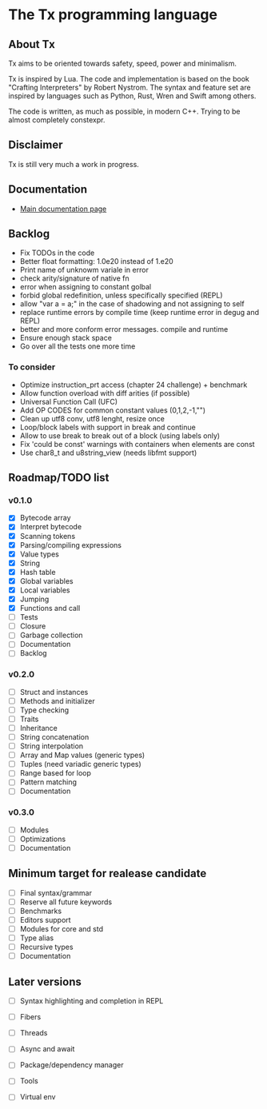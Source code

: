 # The Tx programming language

<!-- [![ci](https://github.com/thmxv/tx-lang/actions/workflows/ci.yml/badge.svg)](https://github.com/thmxv/tx-lang) -->
<!-- [![codecov](https://codecov.io/gh/thmxv/tx-lang/branch/main/graph/badge.svg)](https://codecov.io/gh/thmxv/tx-lang) -->
<!-- [![Language grade: C++](https://img.shields.io/lgtm/grade/cpp/github/thmxv/tx-lang)](https://lgtm.com/projects/g/thmxv/tx-lang/context:cpp) -->
<!-- [![CodeQL](https://github.com/thmxv/tx-lang/actions/workflows/codeql-analysis.yml/badge.svg)](https://github.com/thmxv/tx-lang/actions/workflows/codeql-analysis.yml) -->

## About Tx

Tx aims to be oriented towards safety, speed, power and minimalism.

Tx is inspired by Lua. The code and implementation is based on the 
book "Crafting Interpreters" by Robert Nystrom. The syntax and feature set
are inspired by languages such as Python, Rust, Wren and Swift among others.

The code is written, as much as possible, in modern C++. Trying to be 
almost completely constexpr.

## Disclaimer

Tx is still very much a work in progress.

## Documentation

- [Main documentation page](./doc/index.md)

## Backlog

- Fix TODOs in the code
- Better float formatting: 1.0e20 instead of 1.e20
- Print name of unknowm variale in error
- check arity/signature of native fn
- error when assigning to constant golbal
- forbid global redefinition, unless specifically specified (REPL)
- allow "var a = a;" in the case of shadowing and not assigning to self
- replace runtime errors by compile time (keep runtime error in degug and REPL)
- better and more conform error messages. compile and runtime
- Ensure enough stack space
- Go over all the tests one more time

### To consider

- Optimize instruction_prt access (chapter 24 challenge) + benchmark
- Allow function overload with diff arities (if possible)
- Universal Function Call (UFC)
- Add OP CODES for common constant values (0,1,2,-1,"")
- Clean up utf8 conv, utf8 lenght, resize once
- Loop/block labels with support in break and continue
- Allow to use break to break out of a block (using labels only)
- Fix 'could be const' warnings with containers when elements are const
- Use char8_t and u8string_view (needs libfmt support)

## Roadmap/TODO list

### v0.1.0

- [X] Bytecode array
- [X] Interpret bytecode
- [X] Scanning tokens
- [X] Parsing/compiling expressions
- [X] Value types
- [X] String
- [X] Hash table
- [X] Global variables
- [X] Local variables
- [X] Jumping
- [X] Functions and call
- [ ] Tests
- [ ] Closure
- [ ] Garbage collection
- [ ] Documentation
- [ ] Backlog

### v0.2.0

- [ ] Struct and instances
- [ ] Methods and initializer
- [ ] Type checking
- [ ] Traits
- [ ] Inheritance
- [ ] String concatenation
- [ ] String interpolation
- [ ] Array and Map values (generic types)
- [ ] Tuples (need variadic generic types)
- [ ] Range based for loop
- [ ] Pattern matching
- [ ] Documentation

### v0.3.0

- [ ] Modules
- [ ] Optimizations
- [ ] Documentation

## Minimum target for realease candidate

- [ ] Final syntax/grammar
- [ ] Reserve all future keywords
- [ ] Benchmarks
- [ ] Editors support
- [ ] Modules for core and std
- [ ] Type alias
- [ ] Recursive types
- [ ] Documentation

## Later versions

- [ ] Syntax highlighting and completion in REPL
- [ ] Fibers
- [ ] Threads
- [ ] Async and await
- [ ] Package/dependency manager
- [ ] Tools
- [ ] Virtual env

